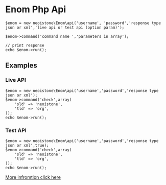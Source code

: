 # Enom Php Api 


```
$enom = new neoistone\Enom\api('username', 'password','response type json or xml','live api or test api (option param)');
```

```
$enom->command('command name ','parameters in array');
```

```
// print response
echo $enom->run();
```

## Examples ##
### Live API ###
```
$enom = new neoistone\Enom\api('username','password','response type json or xml');
$enom->command('check',array(
  	'sld' => 'neoistone',
  	'tld' => 'org',
));
echo $enom->run();
```


### Test API ###
```
$enom = new neoistone\Enom\api('username','password','response type json or xml',true);
$enom->command('check',array(
  	'sld' => 'neoistone',
  	'tld' => 'org',
));
echo $enom->run();
```
[More infromtion click here](https://www.enom.com/api/API%20topics/api_Check.htm)
